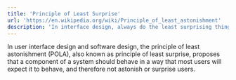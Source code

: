 ```yaml
---
title: 'Principle of Least Surprise'
url: 'https://en.wikipedia.org/wiki/Principle_of_least_astonishment'
description: 'In interface design, always do the least surprising thing.'
---
```


In user interface design and software design, the principle of least astonishment (POLA), also known as principle of least surprise, proposes that a component of a system should behave in a way that most users will expect it to behave, and therefore not astonish or surprise users.
